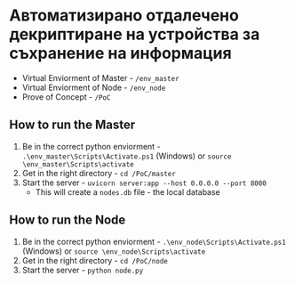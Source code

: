 # Автоматизирано отдалечено декриптиране на устройства за съхранение на информация

- Virtual Enviorment of Master - `/env_master`
- Virtual Enviorment of Node - `/env_node`
- Prove of Concept - `/PoC`


## How to run the Master
1. Be in the correct python enviorment - `.\env_master\Scripts\Activate.ps1` (Windows) or `source \env_master\Scripts\activate`
2. Get in the right directory - `cd /PoC/master`
3. Start the server - `uvicorn server:app --host 0.0.0.0 --port 8000`
    - This will create a `nodes.db` file - the local database


## How to run the Node
1. Be in the correct python enviorment - `.\env_node\Scripts\Activate.ps1` (Windows) or `source \env_node\Scripts\activate`
2. Get in the right directory - `cd /PoC/node`
3. Start the server - `python node.py`

